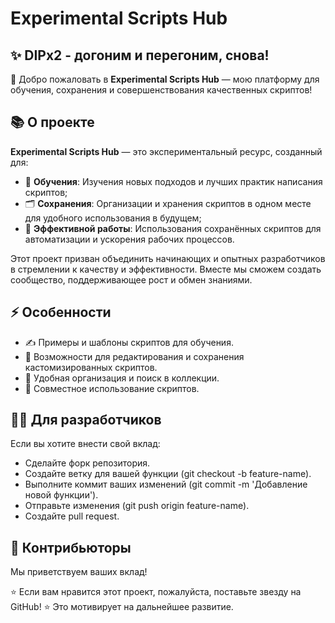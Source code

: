 # Experimental Scripts Hub

## ✨ DIPx2 - догоним и перегоним, снова!

🎉 Добро пожаловать в **Experimental Scripts Hub** — мою платформу для обучения, сохранения и совершенствования качественных скриптов!

## 📚 О проекте

**Experimental Scripts Hub** — это экспериментальный ресурс, созданный для:
- 📖 **Обучения**: Изучения новых подходов и лучших практик написания скриптов;
- 🗂️ **Сохранения**: Организации и хранения скриптов в одном месте для удобного использования в будущем;
- 🚀 **Эффективной работы**: Использования сохранённых скриптов для автоматизации и ускорения рабочих процессов.

Этот проект призван объединить начинающих и опытных разработчиков в стремлении к качеству и эффективности.
Вместе мы сможем создать сообщество, поддерживающее рост и обмен знаниями.

## ⚡ Особенности

- ✍️ Примеры и шаблоны скриптов для обучения.
- 🔧 Возможности для редактирования и сохранения кастомизированных скриптов.
- 🌟 Удобная организация и поиск в коллекции.
- 🤝 Совместное использование скриптов.

## 🧑‍💻 Для разработчиков
Если вы хотите внести свой вклад:

- Сделайте форк репозитория.
- Создайте ветку для вашей функции (git checkout -b feature-name).
- Выполните коммит ваших изменений (git commit -m 'Добавление новой функции').
- Отправьте изменения (git push origin feature-name).
- Создайте pull request.

## 🤝 Контрибьюторы
Мы приветствуем ваших вклад!

⭐ Если вам нравится этот проект, пожалуйста, поставьте звезду на GitHub! 
⭐ Это мотивирует на дальнейшее развитие.